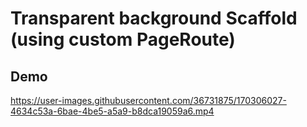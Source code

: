 # Transparent background Scaffold (using custom PageRoute)

## Demo

https://user-images.githubusercontent.com/36731875/170306027-4634c53a-6bae-4be5-a5a9-b8dca19059a6.mp4
